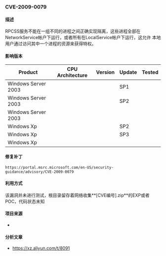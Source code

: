 ### CVE-2009-0079

#### 描述

RPCSS服务不能在一组不同的进程之间正确实现隔离，这些进程全部在NetworkService帐户下运行，或者所有在LocalService帐户下运行，这允许 本地用户通过访问其中一个进程的资源来获得特权。

#### 影响版本

| Product             | CPU Architecture | Version | Update | Tested |
| ------------------- | ---------------- | ------- | ------ | ------ |
| Windows Server 2003 |                  |         | SP1    |        |
| Windows Server 2003 |                  |         | SP2    |        |
| Windows Server 2003 |                  |         |        |        |
| Windows Xp          |                  |         | SP2    |        |
| Windows Xp          |                  |         | SP3    |        |
| Windows Xp          |                  |         |        |        |

#### 修复补丁

```
https://portal.msrc.microsoft.com/en-US/security-guidance/advisory/CVE-2009-0079
```

#### 利用方式

该漏洞并未进行测试，根目录留存着网络收集**[CVE编号].zip**的EXP或者POC，代码状态未知

#### 项目来源

- 

#### 分析文章

- https://xz.aliyun.com/t/8091

